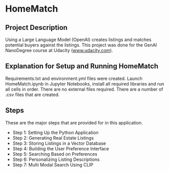 # HomeMatch

## Project Description
Using a Large Language Model (OpenAI) creates listings and matches potential buyers against the listings. This project was done for the GenAI NanoDegree course at Udacity (www.udacity.com).

## Explanation for Setup and Running HomeMatch
Requirements.txt and environment.yml files were created. Launch HomeMatch.ipynb in Jupyter Notebooks, install all required libraries and run all cells in order. There are no external files required. There are a number of .csv files that are created. 

## Steps
These are the major steps that are provided for in this application.
- Step 1: Setting Up the Python Application
- Step 2: Generating Real Estate Listings
- Step 3: Storing Listings in a Vector Database
- Step 4: Building the User Preference Interface
- Step 5: Searching Based on Preferences
- Step 6: Personalizing Listing Descriptions
- Step 7: Multi Modal Search Using CLIP